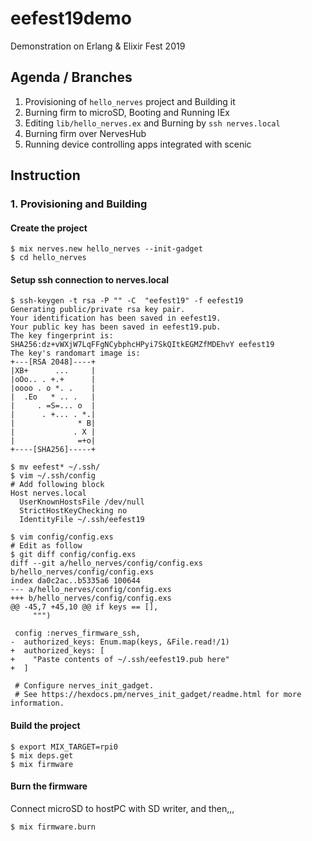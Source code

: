 # eefest19demo
Demonstration on Erlang &amp; Elixir Fest 2019

## Agenda / Branches

1. Provisioning of `hello_nerves` project and Building it
1. Burning firm to microSD, Booting and Running IEx
1. Editing `lib/hello_nerves.ex` and Burning by `ssh nerves.local`
1. Burning firm over NervesHub
1. Running device controlling apps integrated with scenic

## Instruction

### 1. Provisioning and Building

#### Create the project

```
$ mix nerves.new hello_nerves --init-gadget
$ cd hello_nerves
```

#### Setup ssh connection to nerves.local

```
$ ssh-keygen -t rsa -P "" -C  "eefest19" -f eefest19
Generating public/private rsa key pair.
Your identification has been saved in eefest19.
Your public key has been saved in eefest19.pub.
The key fingerprint is:
SHA256:dz+vWXjW7LqFFgNCybphcHPyi7SkQItkEGMZfMDEhvY eefest19
The key's randomart image is:
+---[RSA 2048]----+
|XB+      ...     |
|oOo.. . +.+      |
|oooo . o *. .    |
|  .Eo   * .. .   |
|     . =S=... o  |
|      . +... . *.|
|              * B|
|             . X |
|              =+o|
+----[SHA256]-----+

$ mv eefest* ~/.ssh/
$ vim ~/.ssh/config
# Add following block
Host nerves.local
  UserKnownHostsFile /dev/null
  StrictHostKeyChecking no
  IdentityFile ~/.ssh/eefest19

$ vim config/config.exs
# Edit as follow
$ git diff config/config.exs
diff --git a/hello_nerves/config/config.exs b/hello_nerves/config/config.exs
index da0c2ac..b5335a6 100644
--- a/hello_nerves/config/config.exs
+++ b/hello_nerves/config/config.exs
@@ -45,7 +45,10 @@ if keys == [],
     """)
 
 config :nerves_firmware_ssh,
-  authorized_keys: Enum.map(keys, &File.read!/1)
+  authorized_keys: [
+    "Paste contents of ~/.ssh/eefest19.pub here"
+  ]
 
 # Configure nerves_init_gadget.
 # See https://hexdocs.pm/nerves_init_gadget/readme.html for more information.

```

#### Build the project

```
$ export MIX_TARGET=rpi0
$ mix deps.get
$ mix firmware
```

#### Burn the firmware

Connect microSD to hostPC with SD writer, and then,,,

```
$ mix firmware.burn
```
